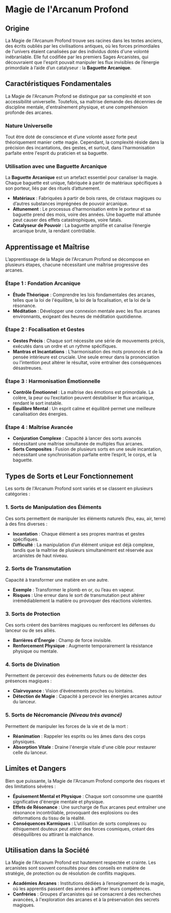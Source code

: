 # Magie de l'Arcanum Profond

## Origine

La Magie de l'Arcanum Profond trouve ses racines dans les textes anciens, des écrits oubliés par les civilisations antiques, où les forces primordiales de l'univers étaient canalisées par des individus dotés d'une volonté inébranlable. Elle fut codifiée par les premiers Sages Arcanistes, qui découvraient que l'esprit pouvait manipuler les flux invisibles de l’énergie primordiale à l’aide d’un catalyseur : la **Baguette Arcanique**.

## Caractéristiques Fondamentales

La Magie de l'Arcanum Profond se distingue par sa complexité et son accessibilité universelle. Toutefois, sa maîtrise demande des décennies de discipline mentale, d'entraînement physique, et une compréhension profonde des arcanes.

### Nature Universelle

Tout être doté de conscience et d’une volonté assez forte peut théoriquement manier cette magie. Cependant, la complexité réside dans la précision des incantations, des gestes, et surtout, dans l'harmonisation parfaite entre l'esprit du praticien et sa baguette.

### Utilisation avec une Baguette Arcanique

La **Baguette Arcanique** est un artefact essentiel pour canaliser la magie. Chaque baguette est unique, fabriquée à partir de matériaux spécifiques à son porteur, liés par des rituels d’attunement.

- **Matériaux** : Fabriquées à partir de bois rares, de cristaux magiques ou d’autres substances imprégnées de pouvoir arcanique.
- **Attunement** : Le processus d’harmonisation entre le porteur et sa baguette prend des mois, voire des années. Une baguette mal attunée peut causer des effets catastrophiques, voire fatals.
- **Catalyseur de Pouvoir** : La baguette amplifie et canalise l’énergie arcanique brute, la rendant contrôlable.

## Apprentissage et Maîtrise

L’apprentissage de la Magie de l'Arcanum Profond se décompose en plusieurs étapes, chacune nécessitant une maîtrise progressive des arcanes.

### Étape 1 : Fondation Arcanique

- **Étude Théorique** : Comprendre les lois fondamentales des arcanes, telles que la loi de l'équilibre, la loi de la focalisation, et la loi de la résonance.
- **Méditation** : Développer une connexion mentale avec les flux arcanes environnants, exigeant des heures de méditation quotidienne.

### Étape 2 : Focalisation et Gestes

- **Gestes Précis** : Chaque sort nécessite une série de mouvements précis, exécutés dans un ordre et un rythme spécifiques.
- **Mantras et Incantations** : L’harmonisation des mots prononcés et de la pensée intérieure est cruciale. Une seule erreur dans la prononciation ou l’intention peut altérer le résultat, voire entraîner des conséquences désastreuses.

### Étape 3 : Harmonisation Émotionnelle

- **Contrôle Émotionnel** : La maîtrise des émotions est primordiale. La colère, la peur ou l’excitation peuvent déstabiliser le flux arcanique, rendant le sort instable.
- **Équilibre Mental** : Un esprit calme et équilibré permet une meilleure canalisation des énergies.

### Étape 4 : Maîtrise Avancée

- **Conjuration Complexe** : Capacité à lancer des sorts avancés nécessitant une maîtrise simultanée de multiples flux arcanes.
- **Sorts Composites** : Fusion de plusieurs sorts en une seule incantation, nécessitant une synchronisation parfaite entre l’esprit, le corps, et la baguette.

## Types de Sorts et Leur Fonctionnement

Les sorts de l'Arcanum Profond sont variés et se classent en plusieurs catégories :

### 1. **Sorts de Manipulation des Éléments**

Ces sorts permettent de manipuler les éléments naturels (feu, eau, air, terre) à des fins diverses :

- **Incantation** : Chaque élément a ses propres mantras et gestes spécifiques.
- **Difficulté** : La manipulation d’un élément unique est déjà complexe, tandis que la maîtrise de plusieurs simultanément est réservée aux arcanistes de haut niveau.

### 2. **Sorts de Transmutation**

Capacité à transformer une matière en une autre.

- **Exemple** : Transformer le plomb en or, ou l’eau en vapeur.
- **Risques** : Une erreur dans le sort de transmutation peut altérer irrémédiablement la matière ou provoquer des réactions violentes.

### 3. **Sorts de Protection**

Ces sorts créent des barrières magiques ou renforcent les défenses du lanceur ou de ses alliés.

- **Barrières d'Énergie** : Champ de force invisible.
- **Renforcement Physique** : Augmente temporairement la résistance physique ou mentale.

### 4. **Sorts de Divination**

Permettent de percevoir des événements futurs ou de détecter des présences magiques :

- **Clairvoyance** : Vision d’événements proches ou lointains.
- **Détection de Magie** : Capacité à percevoir les énergies arcanes autour du lanceur.

### 5. **Sorts de Nécromancie** _(Niveau très avancé)_

Permettent de manipuler les forces de la vie et de la mort :

- **Réanimation** : Rappeler les esprits ou les âmes dans des corps physiques.
- **Absorption Vitale** : Draine l'énergie vitale d'une cible pour restaurer celle du lanceur.

## Limites et Dangers

Bien que puissante, la Magie de l'Arcanum Profond comporte des risques et des limitations sévères :

- **Épuisement Mental et Physique** : Chaque sort consomme une quantité significative d'énergie mentale et physique.
- **Effets de Résonance** : Une surcharge de flux arcanes peut entraîner une résonance incontrôlable, provoquant des explosions ou des déformations du tissu de la réalité.
- **Conséquences Karmiques** : L’utilisation de sorts complexes ou éthiquement douteux peut attirer des forces cosmiques, créant des déséquilibres ou attirant la malchance.

## Utilisation dans la Société

La Magie de l'Arcanum Profond est hautement respectée et crainte. Les arcanistes sont souvent consultés pour des conseils en matière de stratégie, de protection ou de résolution de conflits magiques.

- **Académies Arcanes** : Institutions dédiées à l’enseignement de la magie, où les apprentis passent des années à affiner leurs compétences.
- **Confréries** : Groupes d'arcanistes qui se consacrent à des recherches avancées, à l'exploration des arcanes et à la préservation des secrets magiques.